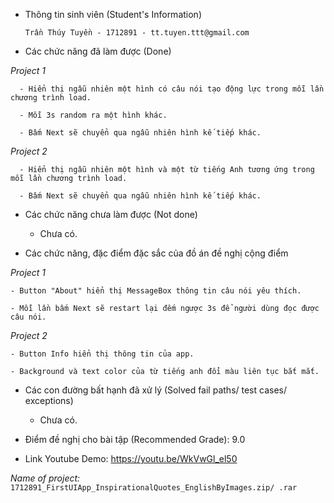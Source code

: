 - Thông tin sinh viên (Student's Information)

      Trần Thúy Tuyền - 1712891 - tt.tuyen.ttt@gmail.com
      
- Các chức năng đã làm được (Done)

*Project 1*

      - Hiển thị ngẫu nhiên một hình có câu nói tạo động lực trong mỗi lần chương trình load.
      
      - Mỗi 3s random ra một hình khác.
      
      - Bấm Next sẽ chuyển qua ngẫu nhiên hình kế tiếp khác.

*Project 2*

      -	Hiển thị ngẫu nhiên một hình và một từ tiếng Anh tương ứng trong mỗi lần chương trình load.

      - Bấm Next sẽ chuyển qua ngẫu nhiên hình kế tiếp khác.
      
- Các chức năng chưa làm được (Not done)

	- Chưa có.

- Các chức năng, đặc điểm đặc sắc của đồ án đề nghị cộng điểm

*Project 1*

	- Button "About" hiển thị MessageBox thông tin câu nói yêu thích.

	- Mỗi lần bấm Next sẽ restart lại đếm ngược 3s để người dùng đọc được câu nói.

*Project 2*

	- Button Info hiển thị thông tin của app.

	- Background và text color của từ tiếng anh đổi màu liên tục bắt mắt.

- Các con đường bất hạnh đã xử lý (Solved fail paths/ test cases/ exceptions)

	- Chưa có.

- Điểm đề nghị cho bài tập (Recommended Grade): 9.0

- Link Youtube Demo: https://youtu.be/WkVwGl_el50

*Name of project:* `1712891_FirstUIApp_InspirationalQuotes_EnglishByImages.zip/ .rar`
